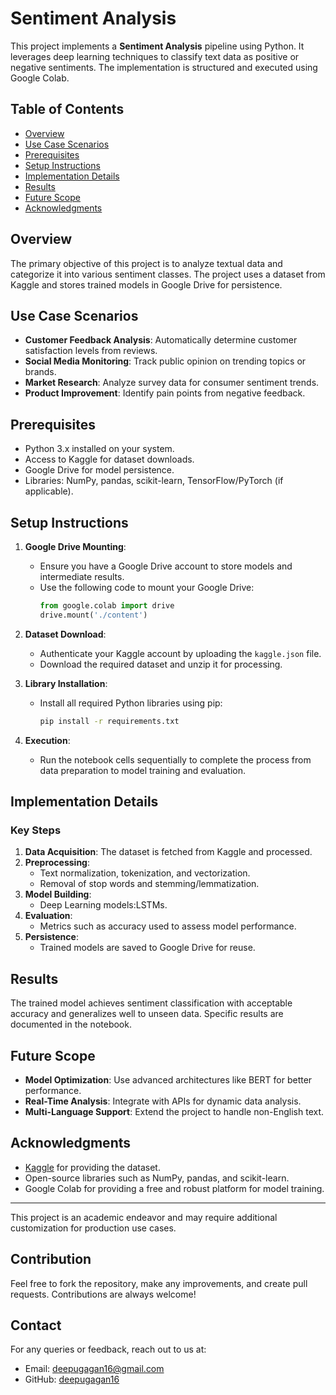 
# Sentiment Analysis

This project implements a **Sentiment Analysis** pipeline using Python. It leverages deep learning techniques to classify text data as positive or negative sentiments. The implementation is structured and executed using Google Colab.

## Table of Contents

- [Overview](#overview)
- [Use Case Scenarios](#use-case-scenarios)
- [Prerequisites](#prerequisites)
- [Setup Instructions](#setup-instructions)
- [Implementation Details](#implementation-details)
- [Results](#results)
- [Future Scope](#future-scope)
- [Acknowledgments](#acknowledgments)

## Overview

The primary objective of this project is to analyze textual data and categorize it into various sentiment classes. The project uses a dataset from Kaggle and stores trained models in Google Drive for persistence.

## Use Case Scenarios

- **Customer Feedback Analysis**: Automatically determine customer satisfaction levels from reviews.
- **Social Media Monitoring**: Track public opinion on trending topics or brands.
- **Market Research**: Analyze survey data for consumer sentiment trends.
- **Product Improvement**: Identify pain points from negative feedback.

## Prerequisites

- Python 3.x installed on your system.
- Access to Kaggle for dataset downloads.
- Google Drive for model persistence.
- Libraries: NumPy, pandas, scikit-learn, TensorFlow/PyTorch (if applicable).

## Setup Instructions

1. **Google Drive Mounting**:
   - Ensure you have a Google Drive account to store models and intermediate results.
   - Use the following code to mount your Google Drive:
     ```python
     from google.colab import drive
     drive.mount('./content')
     ```

2. **Dataset Download**:
   - Authenticate your Kaggle account by uploading the `kaggle.json` file.
   - Download the required dataset and unzip it for processing.

3. **Library Installation**:
   - Install all required Python libraries using pip:
     ```bash
     pip install -r requirements.txt
     ```

4. **Execution**:
   - Run the notebook cells sequentially to complete the process from data preparation to model training and evaluation.

## Implementation Details

### Key Steps
1. **Data Acquisition**: The dataset is fetched from Kaggle and processed.
2. **Preprocessing**:
   - Text normalization, tokenization, and vectorization.
   - Removal of stop words and stemming/lemmatization.
3. **Model Building**:
   - Deep Learning models:LSTMs.
4. **Evaluation**:
   - Metrics such as accuracy used to assess model performance.
5. **Persistence**:
   - Trained models are saved to Google Drive for reuse.

## Results

The trained model achieves sentiment classification with acceptable accuracy and generalizes well to unseen data. Specific results are documented in the notebook.

## Future Scope

- **Model Optimization**: Use advanced architectures like BERT for better performance.
- **Real-Time Analysis**: Integrate with APIs for dynamic data analysis.
- **Multi-Language Support**: Extend the project to handle non-English text.

## Acknowledgments

- [Kaggle](https://www.kaggle.com) for providing the dataset.
- Open-source libraries such as NumPy, pandas, and scikit-learn.
- Google Colab for providing a free and robust platform for model training.

---

This project is an academic endeavor and may require additional customization for production use cases.

## Contribution
Feel free to fork the repository, make any improvements, and create pull requests. Contributions are always welcome!

## Contact
For any queries or feedback, reach out to us at: 
- Email: deepugagan16@gmail.com
- GitHub: [deepugagan16](https://github.com/deepugagan16)


